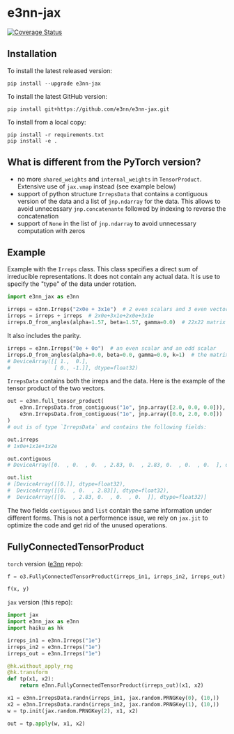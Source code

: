 # e3nn-jax
[![Coverage Status](https://coveralls.io/repos/github/e3nn/e3nn-jax/badge.svg?branch=main)](https://coveralls.io/github/e3nn/e3nn-jax?branch=main)

## Installation

To install the latest released version:
```
pip install --upgrade e3nn-jax
```

To install the latest GitHub version:
```
pip install git+https://github.com/e3nn/e3nn-jax.git
```

To install from a local copy:
```
pip install -r requirements.txt
pip install -e .
```

## What is different from the PyTorch version?

- no more `shared_weights` and `internal_weights` in `TensorProduct`. Extensive use of `jax.vmap` instead (see example below)
- support of python structure `IrrepsData` that contains a contiguous version of the data and a list of `jnp.ndarray` for the data. This allows to avoid unnecessary `jnp.concatenante` followed by indexing to reverse the concatenation
- support of `None` in the list of `jnp.ndarray` to avoid unnecessary computation with zeros

## Example

Example with the `Irreps` class.
This class specifies a direct sum of irreducible representations.
It does not contain any actual data. It is use to specify the "type" of the data under rotation.

```python
import e3nn_jax as e3nn

irreps = e3nn.Irreps("2x0e + 3x1e")  # 2 even scalars and 3 even vectors
irreps = irreps + irreps  # 2x0e+3x1e+2x0e+3x1e
irreps.D_from_angles(alpha=1.57, beta=1.57, gamma=0.0)  # 22x22 matrix
```

It also includes the parity.
```python
irreps = e3nn.Irreps("0e + 0o")  # an even scalar and an odd scalar
irreps.D_from_angles(alpha=0.0, beta=0.0, gamma=0.0, k=1)  # the matrix that applies parity
# DeviceArray([[ 1.,  0.],
#              [ 0., -1.]], dtype=float32)
```

`IrrepsData` contains both the irreps and the data.
Here is the example of the tensor product of the two vectors.
```python
out = e3nn.full_tensor_product(
    e3nn.IrrepsData.from_contiguous("1o", jnp.array([2.0, 0.0, 0.0])),
    e3nn.IrrepsData.from_contiguous("1o", jnp.array([0.0, 2.0, 0.0]))
)
# out is of type `IrrepsData` and contains the following fields:

out.irreps
# 1x0e+1x1e+1x2e

out.contiguous
# DeviceArray([0.  , 0.  , 0.  , 2.83, 0.  , 2.83, 0.  , 0.  , 0.  ], dtype=float32)

out.list
# [DeviceArray([[0.]], dtype=float32),
#  DeviceArray([[0.  , 0.  , 2.83]], dtype=float32),
#  DeviceArray([[0.  , 2.83, 0.  , 0.  , 0.  ]], dtype=float32)]
```

The two fields `contiguous` and `list` contain the same information under different forms.
This is not a performence issue, we rely on `jax.jit` to optimize the code and get rid of the unused operations.

## FullyConnectedTensorProduct

`torch` version ([e3nn](github.com/e3nn/e3nn) repo):
```python
f = o3.FullyConnectedTensorProduct(irreps_in1, irreps_in2, irreps_out)

f(x, y)
```

`jax` version (this repo):
```python
import jax
import e3nn_jax as e3nn
import haiku as hk

irreps_in1 = e3nn.Irreps("1e")
irreps_in2 = e3nn.Irreps("1e")
irreps_out = e3nn.Irreps("1e")

@hk.without_apply_rng
@hk.transform
def tp(x1, x2):
    return e3nn.FullyConnectedTensorProduct(irreps_out)(x1, x2)

x1 = e3nn.IrrepsData.randn(irreps_in1, jax.random.PRNGKey(0), (10,))
x2 = e3nn.IrrepsData.randn(irreps_in2, jax.random.PRNGKey(1), (10,))
w = tp.init(jax.random.PRNGKey(2), x1, x2)

out = tp.apply(w, x1, x2)
```
